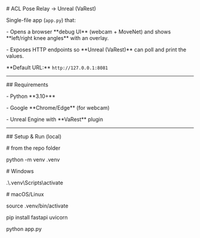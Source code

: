\# ACL Pose Relay → Unreal (VaRest)



Single-file app (`app.py`) that:

\- Opens a browser \*\*debug UI\*\* (webcam + MoveNet) and shows \*\*left/right knee angles\*\* with an overlay.

\- Exposes HTTP endpoints so \*\*Unreal (VaRest)\*\* can poll and print the values.



\*\*Default URL:\*\* `http://127.0.0.1:8081`



---



\## Requirements

\- Python \*\*3.10+\*\*

\- Google \*\*Chrome/Edge\*\* (for webcam)

\- Unreal Engine with \*\*VaRest\*\* plugin



---



\## Setup \& Run (local)

\# from the repo folder

python -m venv .venv

\# Windows

.\\.venv\\Scripts\\activate

\# macOS/Linux

source .venv/bin/activate



pip install fastapi uvicorn

python app.py


```bash





